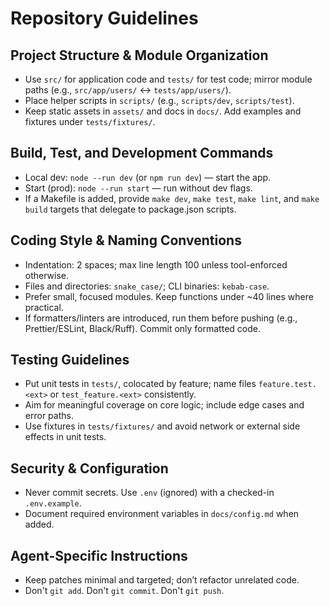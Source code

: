 # Repository Guidelines

## Project Structure & Module Organization
- Use `src/` for application code and `tests/` for test code; mirror module paths (e.g., `src/app/users/` ↔ `tests/app/users/`).
- Place helper scripts in `scripts/` (e.g., `scripts/dev`, `scripts/test`).
- Keep static assets in `assets/` and docs in `docs/`. Add examples and fixtures under `tests/fixtures/`.

## Build, Test, and Development Commands
- Local dev: `node --run dev` (or `npm run dev`) — start the app.
- Start (prod): `node --run start` — run without dev flags.
- If a Makefile is added, provide `make dev`, `make test`, `make lint`, and `make build` targets that delegate to package.json scripts.

## Coding Style & Naming Conventions
- Indentation: 2 spaces; max line length 100 unless tool-enforced otherwise.
- Files and directories: `snake_case/`; CLI binaries: `kebab-case`.
- Prefer small, focused modules. Keep functions under ~40 lines where practical.
- If formatters/linters are introduced, run them before pushing (e.g., Prettier/ESLint, Black/Ruff). Commit only formatted code.

## Testing Guidelines
- Put unit tests in `tests/`, colocated by feature; name files `feature.test.<ext>` or `test_feature.<ext>` consistently.
- Aim for meaningful coverage on core logic; include edge cases and error paths.
- Use fixtures in `tests/fixtures/` and avoid network or external side effects in unit tests.

## Security & Configuration
- Never commit secrets. Use `.env` (ignored) with a checked-in `.env.example`.
- Document required environment variables in `docs/config.md` when added.

## Agent-Specific Instructions
- Keep patches minimal and targeted; don’t refactor unrelated code.
- Don't `git add`. Don't `git commit`. Don't `git push`.
